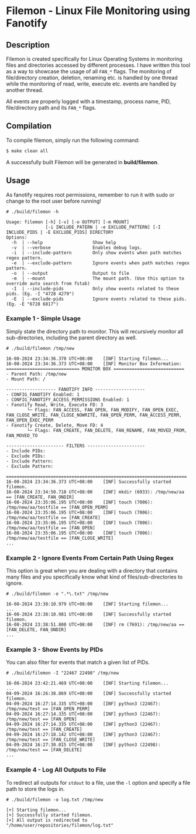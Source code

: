 # **Filemon** - Linux File Monitoring using Fanotify



## Description

Filemon is created specifically for Linux Operating Systems in monitoring files and directories accessed by different processes. I have written this tool as a way to showcase the usage of all `FAN_*` flags. The monitoring of file/directory creation, deletion, renaming etc. is handled by one thread while the monitoring of read, write, execute etc. events are handled by another thread.

All events are properly logged with a timestamp, process name, PID, file/directory path and its `FAN_*` flags.

## Compilation

To compile filemon, simply run the following command:

```bash
$ make clean all
```

A successfully built Filemon will be generated in **build/filemon**.

## Usage

As fanotify requires root permissions, remember to run it with sudo or change to the root user before running!

```
# ./build/filemon -h

Usage: filemon [-h] [-v] [-o OUTPUT] [-m MOUNT]
               [-i INCLUDE_PATERN | -e EXCLUDE_PATTERN] [-I INCLUDE_PIDS | -E EXCLUDE_PIDS] DIRECTORY
Options:
  -h  | --help                   Show help
  -v  | --verbose                Enables debug logs.
  -i  | --include-pattern        Only show events when path matches regex pattern.
  -e  | --exclude-pattern        Ignore events when path matches regex pattern.
  -o  | --output                 Output to file
  -m  | --mount                  The mount path. (Use this option to override auto search from fstab)
  -I  | --include-pids           Only show events related to these pids. (Eg. -I "4728 4279")
  -E  | --exclude-pids           Ignore events related to these pids. (Eg. -E "6728 6817")
```

### Example 1 - Simple Usage

Simply state the directory path to monitor. This will recursively monitor all sub-directories, including the parent directory as well.

```
# ./build/filemon /tmp/new

16-08-2024 23:34:36.370 UTC+08:00    [INF] Starting filemon...
16-08-2024 23:34:36.373 UTC+08:00    [INF] Monitor Box Information:
============================ MONITOR BOX ===========================
- Parent Path: /tmp/new
- Mount Path: /

------------------- FANOTIFY INFO -------------------
- CONFIG_FANOTIFY Enabled: 1
- CONFIG_FANOTIFY_ACCESS_PERMISSIONS Enabled: 1
- Fanotify Read, Write, Execute FD: 3
        └─ Flags: FAN_ACCESS, FAN_OPEN, FAN_MODIFY, FAN_OPEN_EXEC, FAN_CLOSE_WRITE, FAN_CLOSE_NOWRITE, FAN_OPEN_PERM, FAN_ACCESS_PERM, FAN_OPEN_EXEC_PERM
- Fanotify Create, Delete, Move FD: 4
        └─ Flags: FAN_CREATE, FAN_DELETE, FAN_RENAME, FAN_MOVED_FROM, FAN_MOVED_TO

---------------------- FILTERS ----------------------
- Include PIDs: 
- Exclude PIDs: 
- Include Pattern: 
- Exclude Pattern: 

=====================================================================
16-08-2024 23:34:36.373 UTC+08:00    [INF] Successfully started filemon.
16-08-2024 23:34:50.718 UTC+08:00    [INF] mkdir (6933): /tmp/new/aa == [FAN_CREATE, FAN_ONDIR]
16-08-2024 23:35:06.195 UTC+08:00    [INF] touch (7006): /tmp/new/aa/testfile == [FAN_OPEN_PERM]
16-08-2024 23:35:06.195 UTC+08:00    [INF] touch (7006): /tmp/new/aa/testfile == [FAN_CREATE]
16-08-2024 23:35:06.195 UTC+08:00    [INF] touch (7006): /tmp/new/aa/testfile == [FAN_OPEN]
16-08-2024 23:35:06.195 UTC+08:00    [INF] touch (7006): /tmp/new/aa/testfile == [FAN_CLOSE_WRITE]
...
```

### Example 2 - Ignore Events From Certain Path Using Regex

This option is great when you are dealing with a directory that contains many files and you specifically know what kind of files/sub-directories to ignore.

```
# ./build/filemon -e ".*\.txt" /tmp/new

16-08-2024 23:38:10.979 UTC+08:00    [INF] Starting filemon...
...
16-08-2024 23:38:10.981 UTC+08:00    [INF] Successfully started filemon.
16-08-2024 23:38:51.800 UTC+08:00    [INF] rm (7691): /tmp/new/aa == [FAN_DELETE, FAN_ONDIR]
...
```

### Example 3 - Show Events by PIDs

You can also filter for events that match a given list of PIDs.

```
# ./build/filemon -I "22467 22498" /tmp/new

16-08-2024 23:42:21.469 UTC+08:00    [INF] Starting filemon...
...
04-09-2024 16:26:38.869 UTC+08:00    [INF] Successfully started filemon.
04-09-2024 16:27:14.335 UTC+08:00    [INF] python3 (22467): /tmp/new/test == [FAN_OPEN_PERM]
04-09-2024 16:27:14.335 UTC+08:00    [INF] python3 (22467): /tmp/new/test == [FAN_OPEN]
04-09-2024 16:27:14.335 UTC+08:00    [INF] python3 (22467): /tmp/new/test == [FAN_CREATE]
04-09-2024 16:27:18.142 UTC+08:00    [INF] python3 (22467): /tmp/new/test == [FAN_CLOSE_WRITE]
04-09-2024 16:27:30.015 UTC+08:00    [INF] python3 (22498): /tmp/new/test == [FAN_DELETE]
...
```

### Example 4 - Log All Outputs to File

To redirect all outputs for `stdout` to a file, use the `-l` option and specify a file path to store the logs in.

```
# ./build/filemon -o log.txt /tmp/new

[+] Starting filemon...
[+] Successfully started filemon.
[+] All output is redirected to "/home/user/repositories/filemon/log.txt"
```

